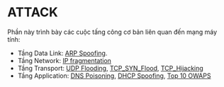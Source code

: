 # ATTACK

Phần này trình bày các cuộc tấng công cơ bản liên quan đến mạng máy tính:

- Tầng Data Link: [ARP Spoofing](./ARP_spoofing/index.md).
- Tầng Network: [IP fragmentation](./IP_fragmentation/index.md)
- Tầng Transport: [UDP Flooding](./UDP_Flood/index.md), [TCP_SYN_Flood](./TCP_SYN_Flood/index.md), [TCP_Hijacking](./TCP_Hijacking/index.md)
- Tầng Application: [DNS Poisoning](./DNS_poisoning/index.md), [DHCP Spoofing](./DHCP_spoofing/index.md), [Top 10 OWAPS](./Top10_OWAPS/index.md)
